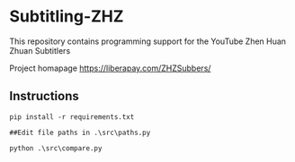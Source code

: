 # Subtitling-ZHZ

This repository contains programming support for the YouTube Zhen Huan Zhuan Subtitlers

Project homapage https://liberapay.com/ZHZSubbers/

## Instructions
```
pip install -r requirements.txt

##Edit file paths in .\src\paths.py

python .\src\compare.py
```
